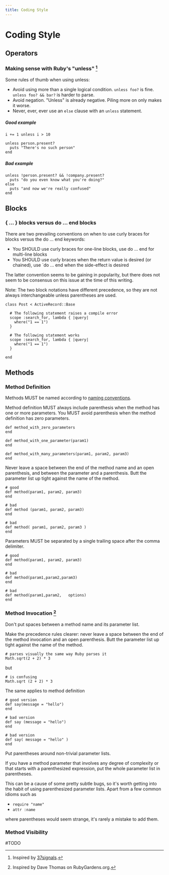 ```yaml
---
title: Coding Style
---
```


# Coding Style


## Operators

### Making sense with Ruby's "unless" [^1]

Some rules of thumb when using unless:

* Avoid using more than a single logical condition. `unless foo?` is fine. `unless foo? && bar?` is harder to parse.
* Avoid negation. "Unless" is already negative. Piling more on only makes it worse.
* Never, ever, ever use an `else` clause with an `unless` statement.

##### Good example

    i += 1 unless i > 10

    unless person.present?
      puts "There's no such person" 
    end

##### Bad example

    unless !person.present? && !company.present?
      puts "do you even know what you're doing?" 
    else
      puts "and now we're really confused" 
    end


## Blocks

### { ... } blocks versus do ... end blocks

There are two prevailing conventions on when to use curly braces for blocks versus the do ... end keywords:

* You SHOULD use curly braces for one-line blocks, use do ... end for multi-line blocks
* You SHOULD use curly braces when the return value is desired (or chained), use `do ... end when the side-effect is desired

The latter convention seems to be gaining in popularity, but there does not seem to be consensus on this issue at the time of this writing.

Note: The two block notations have different precedence, so they are not always interchangeable unless parentheses are used.

    class Post < ActiveRecord::Base

      # The following statement raises a compile error
      scope :search_for, lambda { |query|
        where("1 == 1")
      }

      # The following statement works
      scope :search_for, lambda { |query|
        where("1 == 1")
      }

    end


## Methods

### Method Definition

Methods MUST be named according to [naming conventions](/naming/).

Method definition MUST always include parenthesis when the method has one or more parameters. You MUST avoid parenthesis when the method definition has zero parameters.

    def method_with_zero_parameters
    end

    def method_with_one_parameter(param1)
    end

    def method_with_many_parameters(param1, param2, param3)
    end

Never leave a space between the end of the method name and an open parenthesis, and between the parameter and a parenthesis. Butt the parameter list up tight against the name of the method.

    # good
    def method(param1, param2, param3)
    end

    # bad
    def method (param1, param2, param3)
    end

    # bad
    def method( param1, param2, param3 )
    end

Parameters MUST be separated by a single trailing space after the comma delimiter.

    # good
    def method(param1, param2, param3)
    end

    # bad
    def method(param1,param2,param3)
    end

    # bad
    def method(param1,param2,   options)
    end


### Method Invocation [^2]

Don't put spaces between a method name and its parameter list.

Make the precedence rules clearer: never leave a space between the end of the method invocation and an open parenthesis. Butt the parameter list up tight against the name of the method.

    # parses visually the same way Ruby parses it
    Math.sqrt(2 + 2) * 3 

but

    # is confusing
    Math.sqrt (2 + 2) * 3

The same applies to method definition

    # good version
    def say(message = "hello")
    end

    # bad version
    def say (message = "hello")
    end

    # bad version
    def say( message = "hello" )
    end

Put parentheses around non-trivial parameter lists.

If you have a method parameter that involves any degree of complexity or that starts with a parenthesized expression, put the whole parameter list in parentheses.

This can be a cause of some pretty subtle bugs, so it's worth getting into the habit of using parenthesized parameter lists. Apart from a few common idioms such as

* `require "name"`
* `attr :name`

where parentheses would seem strange, it's rarely a mistake to add them.


### Method Visibility

 #TODO

[^1]: Inspired by [37signals](http://37signals.com/svn/posts/2699-making-sense-with-rubys-unless).
[^2]: Inspired by Dave Thomas on RubyGardens.org.
